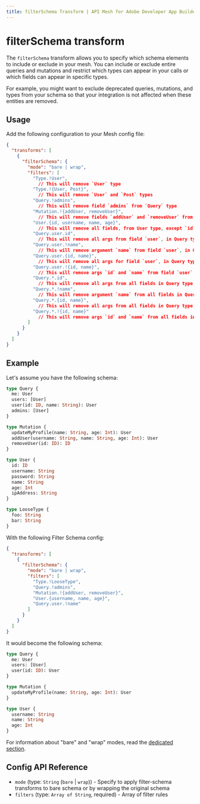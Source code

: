 ```yaml
---
title: filterSchema Transform | API Mesh for Adobe Developer App Builder
---
```


# filterSchema transform

The `filterSchema` transform allows you to specify which schema elements to include or exclude in your mesh.
You can include or exclude entire queries and mutations and restrict which types can appear in your calls or which fields can appear in specific types.

For example, you might want to exclude deprecated queries, mutations, and types from your schema so that your integration is not affected when these entities are removed.

## Usage

Add the following configuration to your Mesh config file:

```json
{
  "transforms": [
    {
      "filterSchema": {
        "mode": "bare | wrap",
        "filters": [
          "Type.!User",
            // This will remove `User` type
          "Type.!{User, Post}",
            // This will remove `User` and `Post` types
          "Query.!admins",
            // This will remove field `admins` from `Query` type
          "Mutation.!{addUser, removeUser}",
            // This will remove fields `addUser` and `removeUser` from `Mutation` type
          "User.{id, username, name, age}",
            // This will remove all fields, from User type, except `id`, `username`, `name` and `age`
          "Query.user.id",
            // This will remove all args from field `user`, in Query type, except `id` only
          "Query.user.!name",
            // This will remove argument `name` from field `user`, in Query type
          "Query.user.{id, name}",
            // This will remove all args for field `user`, in Query type, except `id` and `name`
          "Query.user.!{id, name}",
            // This will remove args `id` and `name` from field `user`, in Query type
          "Query.*.id",
            // This will remove all args from all fields in Query type, except `id` only
          "Query.*.!name",
            // This will remove argument `name` from all fields in Query type
          "Query.*.{id, name}",
            // This will remove all args from all fields in Query type, except `id` and `name`
          "Query.*.!{id, name}"
            // This will remove args `id` and `name` from all fields in Query type
        ]
      }
    }
  ]
}
```

## Example

Let's assume you have the following schema:

```graphql
type Query {
  me: User
  users: [User]
  user(id: ID, name: String): User
  admins: [User]
}

type Mutation {
  updateMyProfile(name: String, age: Int): User
  addUser(username: String, name: String, age: Int): User
  removeUser(id: ID): ID
}

type User {
  id: ID
  username: String
  password: String
  name: String
  age: Int
  ipAddress: String
}

type LooseType {
  foo: String
  bar: String
}
```

With the following Filter Schema config:

```json
{
  "transforms": [
    {
      "filterSchema": {
        "mode": "bare | wrap",
        "filters": [
          "Type.!LooseType",
          "Query.!admins",
          "Mutation.!{addUser, removeUser}",
          "User.{username, name, age}",
          "Query.user.!name"
        ]
      }
    }
  ]
}
```

It would become the following schema:

```graphql
type Query {
  me: User
  users: [User]
  user(id: ID): User
}

type Mutation {
  updateMyProfile(name: String, age: Int): User
}

type User {
  username: String
  name: String
  age: Int
}
```

<InlineAlert variant="info" slots="text"/>

For information about "bare" and "wrap" modes, read the [dedicated section](index.md#two-different-modes).

## Config API Reference

-  `mode` (type: `String` (`bare` | `wrap`)) - Specify to apply filter-schema transforms to bare schema or by wrapping the original schema
-  `filters` (type: `Array of String`, required) - Array of filter rules
